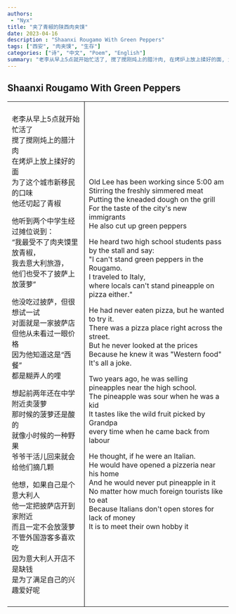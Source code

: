 ```yaml
---
authors:
 - "Nyx"
title: "夹了青椒的陕西肉夹馍"
date: 2023-04-16
description : "Shaanxi Rougamo With Green Peppers"
tags: ["西安", "肉夹馍", "生存"]
categories: ["诗", "中文", "Poem", "English"]
summary: "老李从早上5点就开始忙活了, 搅了搅刚炖上的腊汁肉, 在烤炉上放上揉好的面, 为了这个城市新移民的口味, 他还切起了青椒。"
---
```


<style>
    table, th, td {
        border: none;
    }
    th, td {
        padding: 10px;
    }
    td:first-child {
        border-right: 1px solid #000; /* Vertical border for the first column */
    }
</style>

## Shaanxi Rougamo With Green Peppers
<table>
    <tr>
        <td>

老李从早上5点就开始忙活了\
搅了搅刚炖上的腊汁肉\
在烤炉上放上揉好的面\
为了这个城市新移民的口味\
他还切起了青椒

他听到两个中学生经过摊位说到：\
“我最受不了肉夹馍里放青椒，\
我去意大利旅游，\
他们也受不了披萨上放菠萝”

他没吃过披萨，但很想试一试\
对面就是一家披萨店\
但他从未看过一眼价格\
因为他知道这是“西餐”\
都是糊弄人的哩

想起前两年还在中学附近卖菠萝\
那时候的菠萝还是酸的\
就像小时候的一种野果\
爷爷干活儿回来就会给他们摘几颗

他想，如果自己是个意大利人\
他一定把披萨店开到家附近\
而且一定不会放菠萝\
不管外国游客多喜欢吃\
因为意大利人开店不是缺钱\
是为了满足自己的兴趣爱好呢
</td>
<td>

Old Lee has been working since 5:00 am\
Stirring the freshly simmered meat\
Putting the kneaded dough on the grill\
For the taste of the city's new immigrants\
He also cut up green peppers

He heard two high school students pass by the stall and say:\
"I can't stand green peppers in the Rougamo.\
I traveled to Italy,\
where locals can't stand pineapple on pizza either."

He had never eaten pizza, but he wanted to try it.\
There was a pizza place right across the street.\
But he never looked at the prices\
Because he knew it was "Western food"\
It's all a joke.

Two years ago, he was selling pineapples near the high school.\
The pineapple was sour when he was a kid\
It tastes like the wild fruit picked by Grandpa\
every time when he came back from labour 

He thought, if he were an Italian.\
He would have opened a pizzeria near his home\
And he would never put pineapple in it\
No matter how much foreign tourists like to eat\
Because Italians don't open stores for lack of money\
It is to meet their own hobby it
</td>
</tr>
</table>